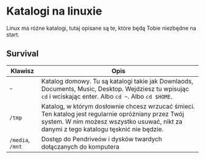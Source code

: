 Katalogi na linuxie
===================

Linux ma różne katalogi, tutaj opisane są te, które będą Tobie niezbędne na start.

## Survival

|Klawisz|Opis|
|---|---|
|`~`|Katalog domowy. Tu są katalogi takie jak Downlaods, Documents, Music, Desktop. Wejdziesz tu wpisując `cd` i wciskając enter. Albo `cd ~`. Albo `cd $HOME`.|
|`/tmp`|Katalog, w którym dosłownie chcesz wrzucać śmieci. Ten katalog jest regularnie opróżniany przez Twój system. W nim możesz wszystko usuwać, nikt za danymi z tego katalogu tęsknić nie będzie.|
|`/media`, `/mnt`|Dostęp do Pendriveów i dysków twardych dołączanych do komputera|